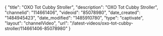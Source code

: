 {
    "title": "OXO Tot Cubby Stroller",
    "description": "OXO Tot Cubby Stroller",
    "channelid": "114661406",
    "videoid": "85078980",
    "date_created": "1484945423",
    "date_modified": "1485910780",
    "type": "captivate",
    "layout": "channelVideo",
    "url": "\/latest-videos\/oxo-tot-cubby-stroller\/114661406-85078980"
}